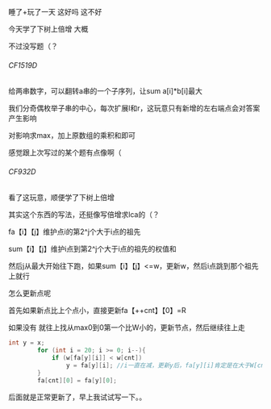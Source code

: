 睡了+玩了一天 这好吗 这不好

今天学了下树上倍增 大概

不过没写题（？

###### CF1519D

给两串数字，可以翻转a串的一个子序列，让sum a[i]*b[i]最大

我们分奇偶枚举子串的中心，每次扩展l和r，这玩意只有新增的左右端点会对答案产生影响

对影响求max，加上原数组的乘积和即可

感觉跟上次写过的某个题有点像啊（



###### CF932D

看了这玩意，顺便学了下树上倍增

其实这个东西的写法，还挺像写倍增求lca的（？

fa【i】【j】维护点i的第2^j个大于i点的祖先

sum【i】【j】维护i点到第2^j个大于i点的祖先的权值和

然后j从最大开始往下跑，如果sum【i】【j】<=w，更新w，然后i点跳到那个祖先上就行



怎么更新点呢

首先如果新点比上个点小，直接更新fa【++cnt】【0】=R

如果没有 就往上找从max0到0第一个比W小的，更新节点，然后继续往上走

```c++
int y = x;
        for (int i = 20; i >= 0; i--){
            if (w[fa[y][i]] < w[cnt])
                y = fa[y][i]; //i一直在减，更新y后，fa[y][i]肯定是在大于W[cnt]和小于w[cnt]的值中间 这个也和LCA一毛一样啊
        }
        fa[cnt][0] = fa[y][0]; 
```

后面就是正常更新了，早上我试试写一下。。

